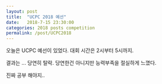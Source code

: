 ```yaml
---
layout: post
title:  "UCPC 2018 예선"
date:   2018-7-15 23:30:00
categories: 2018 posts competition
permalink: /post/UCPC2018
---
```


오늘은 UCPC 예선이 있었다.
대회 시간은 2시부터 5시까지.

결과는 ...
당연히 탈락.
당연한건 아니지만
능력부족을 절실하게 느꼈다.

진짜 공부 해야지..